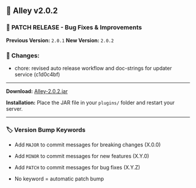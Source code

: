 ## 🎉 Alley v2.0.2

### 🔧 **PATCH RELEASE** - Bug Fixes & Improvements

**Previous Version:** `2.0.1`
**New Version:** `2.0.2`

### 📝 Changes:

- chore: revised auto release workflow and doc-strings for updater service (c1d0c4bf)

---
**Download:** [Alley-2.0.2.jar](https://github.com/RevereInc/alley-practice/releases/download/v2.0.2/Alley-2.0.2.jar)

**Installation:** Place the JAR file in your `plugins/` folder and restart your server.

---
### 🏷️ Version Bump Keywords

- Add `MAJOR` to commit messages for breaking changes (X.0.0)

- Add `MINOR` to commit messages for new features (X.Y.0)

- Add `PATCH` to commit messages for bug fixes (X.Y.Z)

- No keyword = automatic patch bump

